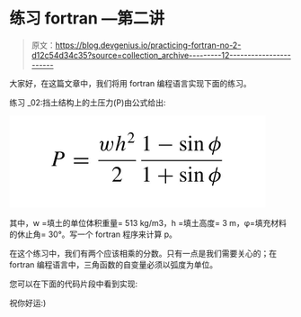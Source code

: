 # 练习 fortran —第二讲

> 原文：<https://blog.devgenius.io/practicing-fortran-no-2-d12c54d34c35?source=collection_archive---------12----------------------->

大家好，在这篇文章中，我们将用 fortran 编程语言实现下面的练习。

练习 _02:挡土结构上的土压力(P)由公式给出:

![](img/cf2a50ad10914a4f5560531b84a5471d.png)

其中，w =填土的单位体积重量= 513 kg/m3，h =填土高度= 3 m，φ=填充材料的休止角= 30°。写一个 fortran 程序来计算 p。

在这个练习中，我们有两个应该相乘的分数。只有一点是我们需要关心的；在 fortran 编程语言中，三角函数的自变量必须以弧度为单位。

您可以在下面的代码片段中看到实现:

祝你好运:)